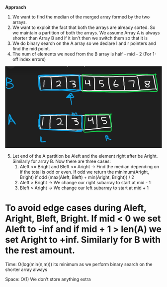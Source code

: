 **Approach**


1. We want to find the median of the merged array formed by the two arrays.
2. We want to exploit the fact that both the arrays are already sorted. So we maintain a partition of both the arrays. We assume Array A is always shorter than Array B and if it isn't then we switch them so that it is
3. We do binary search on the A array so we declare l and r pointers and find the mid point.
4. The num of elements we need from the B array is half - mid - 2 (For 1-off index errors)

![alt text](image.png)


5. Let end of the A partition be Aleft and the element right after be Aright. Similarly for array B. Now there are three cases:
    1. Aleft <= Bright and Bleft <= Aright -> Find the median depending on if the total is odd or even. If odd we return the minimum(Aright, Bright) if odd (max(Aleft, Bleft) + min(Aright, Bright)) / 2
    2. Aleft > Bright -> We change our right subarray to start at mid - 1
    3. Bleft > Aright -> We change our left subarray to start at mid + 1



# To avoid edge cases during Aleft, Aright, Bleft, Bright. If mid < 0 we set Aleft to -inf and if mid + 1 > len(A) we set Aright to +inf. Similarly for B with the rest amount.



Time: O(log(min(n,m))) its minimum as we perform binary search on the shorter array always



Space: O(1) We don't store anything extra